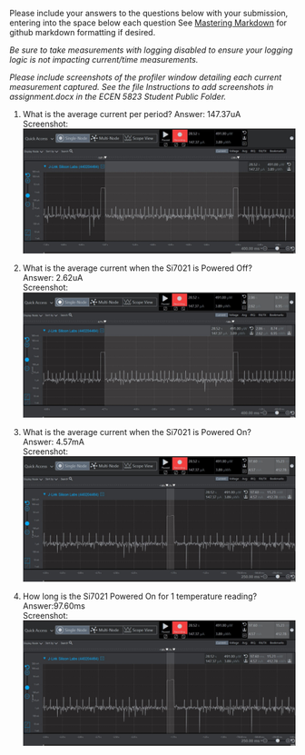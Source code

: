 Please include your answers to the questions below with your submission, entering into the space below each question
See [Mastering Markdown](https://guides.github.com/features/mastering-markdown/) for github markdown formatting if desired.

*Be sure to take measurements with logging disabled to ensure your logging logic is not impacting current/time measurements.*

*Please include screenshots of the profiler window detailing each current measurement captured.  See the file Instructions to add screenshots in assignment.docx in the ECEN 5823 Student Public Folder.* 

1. What is the average current per period?
   Answer: 147.37uA
   <br>Screenshot:  
   ![Avg_current_per_period](screenshots/Avg_current_per_period.jpg)  
   
2. What is the average current when the Si7021 is Powered Off?  
   Answer: 2.62uA
   <br>Screenshot:  
   ![Avg_current_lpmOFF](screenshots/Avg_current_lpmOFF.jpg)  
   
3. What is the average current when the Si7021 is Powered On?  
   Answer: 4.57mA
   <br>Screenshot:  
   ![Avg_current_lpmON](screenshots/Avg_current_lpmON.jpg)  
   
4. How long is the Si7021 Powered On for 1 temperature reading?  
   Answer:97.60ms
   <br>Screenshot:  
   ![Time_lpmON](screenshots/Time_lpmON.jpg)  
